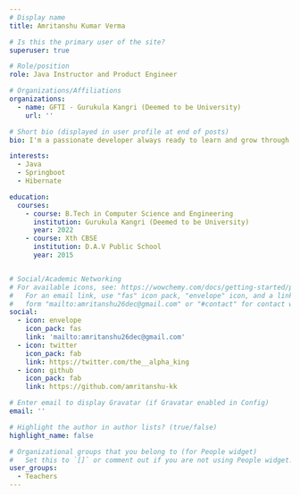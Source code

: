 ```yaml
---
# Display name
title: Amritanshu Kumar Verma

# Is this the primary user of the site?
superuser: true

# Role/position
role: Java Instructor and Product Engineer

# Organizations/Affiliations
organizations:
  - name: GFTI - Gurukula Kangri (Deemed to be University)
    url: ''

# Short bio (displayed in user profile at end of posts)
bio: I'm a passionate developer always ready to learn and grow through exposure.Looking forward to working with people for bringing something innovative.

interests:
  - Java
  - Springboot
  - Hibernate

education:
  courses:
    - course: B.Tech in Computer Science and Engineering
      institution: Gurukula Kangri (Deemed to be University)
      year: 2022
    - course: Xth CBSE
      institution: D.A.V Public School
      year: 2015


# Social/Academic Networking
# For available icons, see: https://wowchemy.com/docs/getting-started/page-builder/#icons
#   For an email link, use "fas" icon pack, "envelope" icon, and a link in the
#   form "mailto:amritanshu26dec@gmail.com" or "#contact" for contact widget.
social:
  - icon: envelope
    icon_pack: fas
    link: 'mailto:amritanshu26dec@gmail.com'
  - icon: twitter
    icon_pack: fab
    link: https://twitter.com/the__alpha_king
  - icon: github
    icon_pack: fab
    link: https://github.com/amritanshu-kk

# Enter email to display Gravatar (if Gravatar enabled in Config)
email: ''

# Highlight the author in author lists? (true/false)
highlight_name: false

# Organizational groups that you belong to (for People widget)
#   Set this to `[]` or comment out if you are not using People widget.
user_groups:
  - Teachers
---
```


